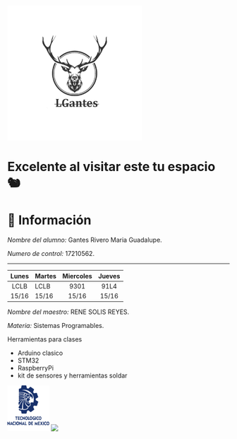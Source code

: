 <img src="imagen/venaduki...png" alt="venado" width="305"/>

# Excelente al visitar este tu espacio 🐿   

 

# :bust_in_silhouette: Información # 
                                           
*Nombre del alumno:* Gantes Rivero Maria Guadalupe.


*Numero de control:* 17210562.


---------------------------------------------------------
| **Lunes** | **Martes** | **Miercoles** | **Jueves** |
|:----------:|-----------|:-------------:|:----------:|
|    LCLB    |    LCLB   |      9301     |    91L4    |
|    15/16   |   15/16   |     15/16     |    15/16   |
  
  

*Nombre del maestro:* RENE SOLIS REYES.


*Materia:* Sistemas Programables.


Herramientas para clases 
- Arduino clasico
- STM32
- RaspberryPi 
- kit de sensores y herramientas soldar

 <img src="imagen/ahs.png" alt="itt" width="95"/>                    ![](https://images.cooltext.com/5624074.png)  
